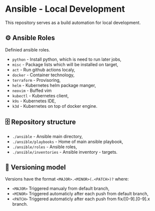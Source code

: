 Ansible - Local Development 
============
This repository serves as a build automation for local development.

## ⚙️  Ansible Roles 

Definied ansible roles.

- `python` - Install python, which is need to run later jobs, 
- `misc` - Package lists which will be installed on target,
- `act` - Run github actions localy,
- `docker` - Container technology,
- `terraform` - Provisoring,
- `helm` - Kubernetes helm package manger,
- `neovim` - Buffed vim
- `kubectl` - Kubernetes client, 
- `k9s` - Kubernetes IDE,
- `k3d` - Kubernetes on top of docker engine.

## 🗄 Repository structure

- `./ansible` - Ansible main directory,
- `./ansible/playbooks` - Home of main ansible playbook,
- `./ansible/roles` - Ansible roles,
- `./ansible/inventories` - Ansible inventory - targets.

## 🔖 Versioning model

Versions have the format `<MAJOR>.<MINOR>(.<PATCH>)?` where:

- `<MAJOR>` Triggered manualy from default branch,
- `<MINOR>` Triggered automaticly after each push from default branch,
- `<PATCH>` Triggered automaticly after each push from fix/[0-9].[0-9].x branch.

